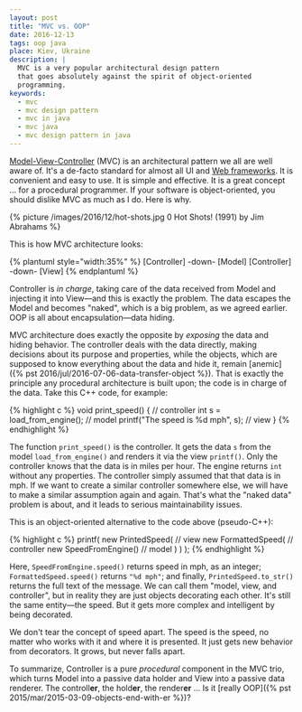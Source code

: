 ```yaml
---
layout: post
title: "MVC vs. OOP"
date: 2016-12-13
tags: oop java
place: Kiev, Ukraine
description: |
  MVC is a very popular architectural design pattern
  that goes absolutely against the spirit of object-oriented
  programming.
keywords:
  - mvc
  - mvc design pattern
  - mvc in java
  - mvc java
  - mvc design pattern in java
---
```


[Model-View-Controller](https://en.wikipedia.org/wiki/Model%E2%80%93view%E2%80%93controller)
(MVC) is an architectural pattern we all are well aware of.
It's a de-facto standard for almost all UI and
[Web frameworks](https://en.wikipedia.org/wiki/Web_framework). It is convenient
and easy to use. It is simple and effective. It is a great concept ...
for a procedural programmer. If your software is object-oriented, you
should dislike MVC as much as I do. Here is why.

<!--more-->

{% picture /images/2016/12/hot-shots.jpg 0 Hot Shots! (1991) by Jim Abrahams %}

This is how MVC architecture looks:

{% plantuml style="width:35%" %}
[Controller] -down- [Model]
[Controller] -down- [View]
{% endplantuml %}

Controller is _in charge_, taking care of the data received from Model
and injecting it into View&mdash;and this is exactly the problem. The data escapes
the Model and becomes "naked", which is a big problem, as we agreed earlier.
OOP is all about encapsulation&mdash;data hiding.

MVC architecture does exactly the opposite by _exposing_ the data and hiding
behavior. The controller deals with the data directly, making decisions about
its purpose and properties, while the objects, which are supposed to know
everything about the data and hide it, remain [anemic]({% pst 2016/jul/2016-07-06-data-transfer-object %}).
That is exactly the principle any procedural architecture is built upon; the
code is in charge of the data. Take this C++ code, for example:

{% highlight c %}
void print_speed() { // controller
  int s = load_from_engine(); // model
  printf("The speed is %d mph", s); // view
}
{% endhighlight %}

The function `print_speed()` is the controller. It gets the data `s` from
the model `load_from_engine()` and renders it via the view `printf()`. Only
the controller knows that the data is in miles per hour. The engine
returns `int` without any properties. The controller simply assumed that
that data is in mph. If we want to create a similar controller somewhere
else, we will have to make a similar assumption again and again. That's what the
"naked data" problem is about, and it leads to serious maintainability issues.

This is an object-oriented alternative to the code above (pseudo-C++):

{% highlight c %}
printf(
  new PrintedSpeed( // view
    new FormattedSpeed( // controller
      new SpeedFromEngine() // model
    )
  )
);
{% endhighlight %}

Here, `SpeedFromEngine.speed()`
returns speed in mph, as an integer; `FormattedSpeed.speed()` returns
`"%d mph"`; and finally, `PrintedSpeed.to_str()` returns the full text of the
message. We can call them "model, view, and controller", but in reality they
are just objects decorating each other. It's still the same entity&mdash;the speed.
But it gets more complex and intelligent by being decorated.

We don't tear the concept of speed apart. The speed is the speed, no matter
who works with it and where it is presented. It just gets new behavior
from decorators. It grows, but never falls apart.

To summarize, Controller is a pure _procedural_ component in the MVC trio,
which turns Model into a passive data holder and View into
a passive data renderer. The controll<b>er</b>, the hold<b>er</b>,
the render<b>er</b> ...
Is it [really OOP]({% pst 2015/mar/2015-03-09-objects-end-with-er %})?

